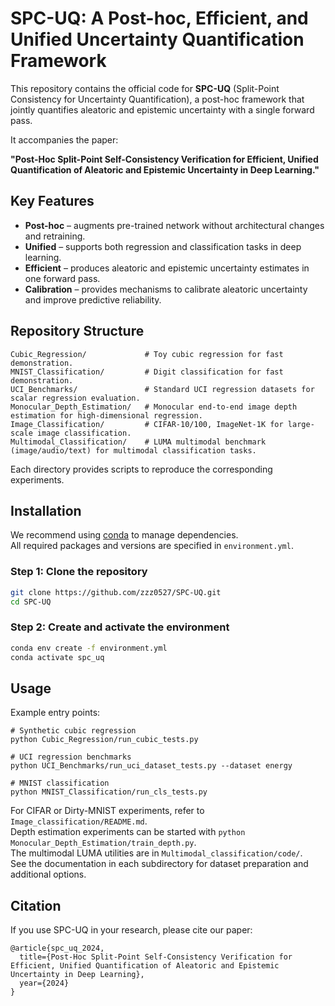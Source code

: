 # SPC-UQ: A Post-hoc, Efficient, and Unified Uncertainty Quantification Framework

This repository contains the official code for **SPC-UQ** (Split-Point Consistency for Uncertainty Quantification), a post-hoc framework that jointly quantifies aleatoric and epistemic uncertainty with a single forward pass.

It accompanies the paper:

**"Post-Hoc Split-Point Self-Consistency Verification for Efficient, Unified Quantification of Aleatoric and Epistemic Uncertainty in Deep Learning."**

## Key Features

- **Post-hoc** – augments pre-trained network without architectural changes and retraining.
- **Unified** – supports both regression and classification tasks in deep learning.  
- **Efficient** – produces aleatoric and epistemic uncertainty estimates in one forward pass.
- **Calibration** – provides mechanisms to calibrate aleatoric uncertainty and improve predictive reliability. 

## Repository Structure

```
Cubic_Regression/             # Toy cubic regression for fast demonstration.
MNIST_Classification/         # Digit classification for fast demonstration.
UCI_Benchmarks/               # Standard UCI regression datasets for scalar regression evaluation.
Monocular_Depth_Estimation/   # Monocular end-to-end image depth estimation for high-dimensional regression.
Image_Classification/         # CIFAR-10/100, ImageNet-1K for large-scale image classification.
Multimodal_Classification/    # LUMA multimodal benchmark (image/audio/text) for multimodal classification tasks.
```

Each directory provides scripts to reproduce the corresponding experiments.

## Installation

We recommend using [conda](https://docs.conda.io/en/latest/) to manage dependencies.  
All required packages and versions are specified in `environment.yml`.

### Step 1: Clone the repository
```bash
git clone https://github.com/zzz0527/SPC-UQ.git
cd SPC-UQ
```
### Step 2: Create and activate the environment
```bash
conda env create -f environment.yml
conda activate spc_uq
```

## Usage

Example entry points:

```
# Synthetic cubic regression
python Cubic_Regression/run_cubic_tests.py

# UCI regression benchmarks
python UCI_Benchmarks/run_uci_dataset_tests.py --dataset energy

# MNIST classification
python MNIST_Classification/run_cls_tests.py
```

For CIFAR or Dirty-MNIST experiments, refer to `Image_classification/README.md`.  
Depth estimation experiments can be started with `python Monocular_Depth_Estimation/train_depth.py`.  
The multimodal LUMA utilities are in `Multimodal_classification/code/`.  
See the documentation in each subdirectory for dataset preparation and additional options.

## Citation

If you use SPC-UQ in your research, please cite our paper:

```
@article{spc_uq_2024,
  title={Post-Hoc Split-Point Self-Consistency Verification for Efficient, Unified Quantification of Aleatoric and Epistemic Uncertainty in Deep Learning},
  year={2024}
}
```

